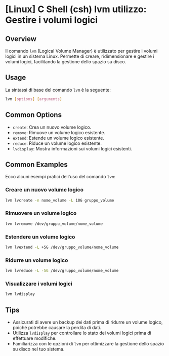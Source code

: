 # [Linux] C Shell (csh) lvm utilizzo: Gestire i volumi logici

## Overview
Il comando `lvm` (Logical Volume Manager) è utilizzato per gestire i volumi logici in un sistema Linux. Permette di creare, ridimensionare e gestire i volumi logici, facilitando la gestione dello spazio su disco.

## Usage
La sintassi di base del comando `lvm` è la seguente:

```bash
lvm [options] [arguments]
```

## Common Options
- `create`: Crea un nuovo volume logico.
- `remove`: Rimuove un volume logico esistente.
- `extend`: Estende un volume logico esistente.
- `reduce`: Riduce un volume logico esistente.
- `lvdisplay`: Mostra informazioni sui volumi logici esistenti.

## Common Examples
Ecco alcuni esempi pratici dell'uso del comando `lvm`:

### Creare un nuovo volume logico
```bash
lvm lvcreate -n nome_volume -L 10G gruppo_volume
```

### Rimuovere un volume logico
```bash
lvm lvremove /dev/gruppo_volume/nome_volume
```

### Estendere un volume logico
```bash
lvm lvextend -L +5G /dev/gruppo_volume/nome_volume
```

### Ridurre un volume logico
```bash
lvm lvreduce -L -5G /dev/gruppo_volume/nome_volume
```

### Visualizzare i volumi logici
```bash
lvm lvdisplay
```

## Tips
- Assicurati di avere un backup dei dati prima di ridurre un volume logico, poiché potrebbe causare la perdita di dati.
- Utilizza `lvdisplay` per controllare lo stato dei volumi logici prima di effettuare modifiche.
- Familiarizza con le opzioni di `lvm` per ottimizzare la gestione dello spazio su disco nel tuo sistema.